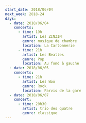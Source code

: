 ```yaml
---
start_date: 2018/06/04
next_week: 2018-24
days:
  - date: 2018/06/04
    concerts:
      - time: 19h
        artist: Les ZINZIN
        genre: musique de chambre
        location: La Cartonnerie
      - time: 21h
        artist: Les Beatles
        genre: Pop
        location: Au fond à gauche
  - date: 2018/06/05
    concerts:
      - time: 21h
        artist: Les Woo
        genre: Rock
        location: Parvis de la gare 
  - date: 2018/06/07
    concert:
      - time: 20h30
        artist: trio des quatre
        genre: classique
---
```

